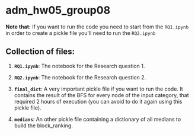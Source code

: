 # adm_hw05_group08

__Note that:__ If you want to run the code you need to start from the `RQ1.ipynb` in order to create a pickle file you'll need to run the `RQ2.ipynb`

## Collection of files:

1. __`RQ1.ipynb`__: 
	The notebook for the Research question 1.

2. __`RQ2.ipynb`__: 
	The notebook for the Research question 2.
  
3. __`final_dict`__: 
	A very important pickle file if you want to run the code. It contains the result of the BFS for every node of the input category, that required 2 hours of execution (you can avoid to do it again using this pickle file).

4. __`medians`__: 
	An other pickle file containing a dictionary of all medians to build the block_ranking.
